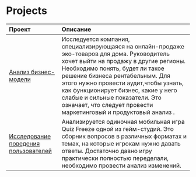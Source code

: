 # Projects

| Проект               | Описание             | 
|:---------------------|:------------------| 
| [Анализ бизнес-модели](https://github.com/anyavalina/Projects/blob/main/%D0%90%D0%BD%D0%B0%D0%BB%D0%B8%D0%B7%20%D0%B1%D0%B8%D0%B7%D0%BD%D0%B5%D1%81-%D0%BC%D0%BE%D0%B4%D0%B5%D0%BB%D0%B8.xlsx)| Исследуется компания, специализирующаяся на онлайн-продаже эко-товаров для дома. Руководитель хочет выйти на продажу в другие регионы. Необходимо понять,  будет ли такое решение бизнеса рентабельным. Для этого  нужно провести аудит,чтобы узнать, как функционирует бизнес, какие у него слабые и сильные показатели. Это означает, что следует провести маркетинговый и продуктовый анализ .
|[Исследование поведения пользователей](https://github.com/anyavalina/Projects/blob/main/%D0%98%D1%81%D1%81%D0%BB%D0%B5%D0%B4%D0%BE%D0%B2%D0%B0%D0%BD%D0%B8%D0%B5%20%D0%BF%D0%BE%D0%B2%D0%B5%D0%B4%D0%B5%D0%BD%D0%B8%D1%8F%20%D0%BF%D0%BE%D0%BB%D1%8C%D0%B7%D0%BE%D0%B2%D0%B0%D1%82%D0%B5%D0%BB%D0%B5%D0%B9.ipynb) | Анализируется одиночная мобильная игра Quiz Freeze одной из гейм-студий. Это сборник вопросов в различных форматах и темах, на которые игрокам нужно давать ответы. Достаточно давно игру практически полностью переделали, необходимо провести анализ изменений. |

